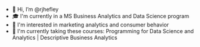 - 👋 Hi, I’m @rjhefley
- 🎓 I'm currently in a MS Business Analytics and Data Science program
- 👀 I'm interested in marketing analytics and consumer behavior 
- 🌱 I'm currently taking these courses: Programming for Data Science and Analytics | Descriptive Business Analytics


<!---
rjhefley/rjhefley is a ✨ special ✨ repository because its `README.md` (this file) appears on your GitHub profile.
You can click the Preview link to take a look at your changes.
--->

